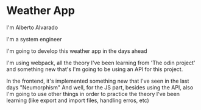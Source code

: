 # Weather App

I'm Alberto Alvarado

I'm a system engineer

I'm going to develop this weather app in the days ahead

I'm using webpack, all the theory I've been learning from 'The odin project' and something new
that's I'm going to be using an API for this project.

In the frontend, it's implemented something new that I've seen in the last days "Neumorphism"
And well, for the JS part, besides using the API, also I'm going to use other things in order 
to practice the theory I've been learning (like export and import files, handling erros, etc)
